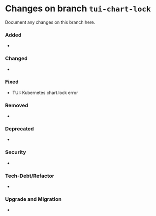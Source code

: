 # Changes on branch `tui-chart-lock`
Document any changes on this branch here.
### Added
- 

### Changed
- 

### Fixed
- TUI: Kubernetes chart.lock error

### Removed
- 

### Deprecated
- 

### Security
- 

### Tech-Debt/Refactor
- 

### Upgrade and Migration
- 
